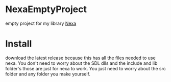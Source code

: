# NexaEmptyProject
empty project for my library [Nexa](https://github.com/SabeDoesThings/Nexa)

# Install
download the latest release because this has all the files needed to use nexa.
You don't need to worry about the SDL dlls and the include and lib folder's those are just for nexa to work. You just need to worry about the src folder and any folder you make yourself.
